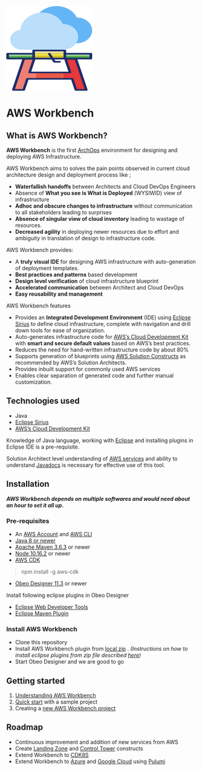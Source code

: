 

![AWS Workbench Logo](./images/aws-workbench-logo.png)
#  AWS Workbench

## What is AWS Workbench?

 **AWS Workbench** is the first [ArchOps](https://en.wikipedia.org/wiki/DevOps#ArchOps) environment for designing and deploying AWS Infrastructure. 

AWS Workbench aims to solves the pain points observed in current cloud architecture design and deployment process like ;

 - **Waterfallish handoffs** between Architects and Cloud DevOps Engineers
 -  Absence of **What you see is What is Deployed** (WYSIWID) view of infrastructure 
 - **Adhoc and obscure changes to infrastructure**  without communication to all stakeholders leading to surprises 
 - **Absence of singular view of cloud inventory** leading to wastage of resources. 
 - **Decreased agility** in deploying newer resources due to effort and ambiguity in translation of design to infrastructure code.
 
 AWS Workbench provides: 
 
 - A **truly visual IDE** for designing AWS infrastructure with auto-generation of deployment templates.
 - **Best practices and patterns** based development
 - **Design level verification** of cloud infrastructure blueprint
 - **Accelerated communication** between Architect and Cloud DevOps
 - **Easy reusability and management** 

AWS Workbench features 

 - Provides an **Integrated Development Environment** (IDE) using [Eclipse Sirius](https://www.eclipse.org/sirius/) to define cloud infrastructure, complete with navigation and drill down tools for ease of organization.
 - Auto-generates infrastructure code for  [AWS’s Cloud Development Kit](https://aws.amazon.com/cdk/) with **smart and secure default values** based on AWS’s best practices. 
 - Reduces the need for hand-written infrastructure code by about 80%
 - Supports generation of blueprints using [AWS Solution Constructs](https://aws.amazon.com/solutions/constructs/) as recommended by AWS’s Solution Architects. 
 - Provides inbuilt support for commonly used AWS services 
 - Enables clear separation of generated code and further manual customization.


## Technologies used 

- Java 
- [Eclipse Sirius](https://www.eclipse.org/sirius/) 
- [AWS’s Cloud Development Kit](https://aws.amazon.com/cdk/)

Knowledge of Java language, working with [Eclipse](https://www.eclipse.org/) and installing plugins in Eclipse IDE is a pre-requisite.  

Solution Architect level understanding of [AWS services](https://aws.amazon.com/products/) and  ability to understand [Javadocs](https://docs.aws.amazon.com/cdk/api/latest/java/index.html) is necessary for effective use of this tool. 

## Installation 

***AWS Workbench depends on multiple softwares and would need about an hour to set it all up.***

### Pre-requisites

- An [AWS Account](https://console.aws.amazon.com/)  and [AWS CLI](https://aws.amazon.com/cli/) 
- [Java 8 or newer](https://www.oracle.com/in/java/technologies/javase-downloads.html) 
- [Apache Maven 3.6.3](https://maven.apache.org/) or newer 
- [Node 10.16.2](https://nodejs.org/) or newer 
- [AWS CDK](https://aws.amazon.com/cdk/) 
> npm install -g aws-cdk 

- [Obeo Designer 11.3](https://www.obeodesigner.com/en/download) or newer 

Install following eclipse plugins in Obeo Designer 
- [Eclipse Web Developer Tools](https://marketplace.eclipse.org/content/eclipse-web-developer-tools-0) 
- [Eclipse Maven Plugin](https://www.eclipse.org/m2e/) 

###  Install AWS Workbench
- Clone this repository 
- Install AWS Workbench plugin from [local zip](UpdateSite.zip) . *(Instructions on how to install eclipse plugins from zip file described [here](https://stackoverflow.com/questions/31553376/eclipse-how-to-install-a-plugin-manually/31553745))*
- Start Obeo Designer and we are good to go  


##  Getting started

1. [Understanding AWS Workbench](docs/understanding-workbench.md)
2. [Quick start](docs/quick-start.md) with a sample project 
3. Creating a [new AWS Workbench project](docs/getting-started.md)


## Roadmap 
- Continuous improvement and addition of new services from AWS 
- Create [Landing Zone](https://aws.amazon.com/solutions/implementations/aws-landing-zone/) and [Control Tower](https://aws.amazon.com/controltower/) constructs
- Extend Workbench to [CDK8S](https://cdk8s.io/)
- Extend Workbench to [Azure](https://azure.microsoft.com/en-in/) and [Google Cloud](https://cloud.google.com/) using [Pulumi](https://www.pulumi.com/)



















